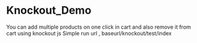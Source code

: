# Knockout_Demo


You can add multiple products on one click in cart and also remove it from cart using knockout js 
Simple run url , baseurl/knockout/test/index
